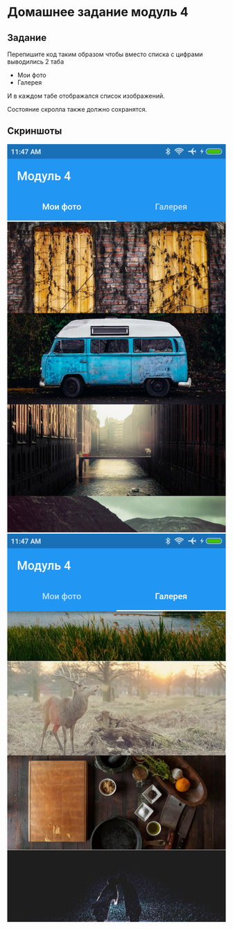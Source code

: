 # Домашнее задание модуль 4

## Задание

Перепишите код таким образом чтобы вместо списка с цифрами выводились 2 таба

- Мои фото
- Галерея

И в каждом табе отображался список изображений.

Состояние скролла также должно сохранятся.

## Скриншоты

![Demo image 1](demo/tab1.png)
![Demo image 2](demo/tab2.png)
